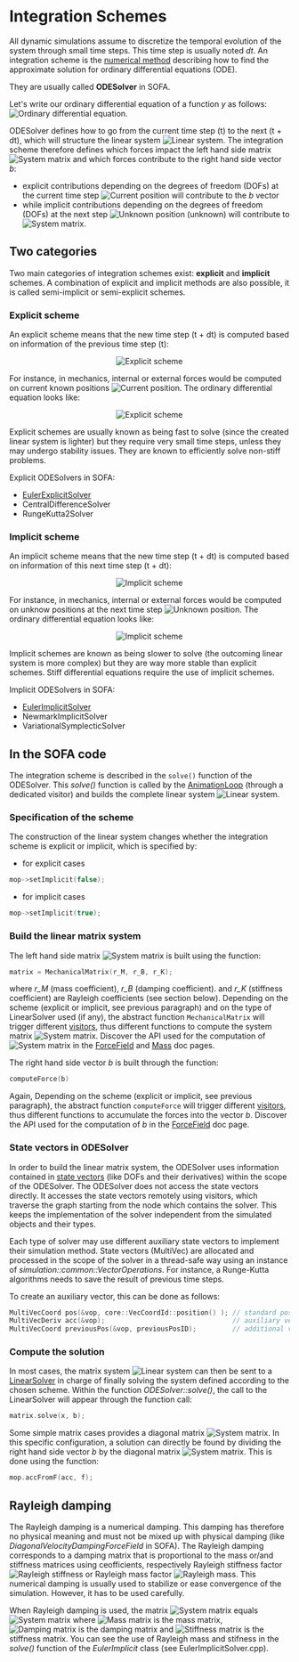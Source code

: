 Integration Schemes
===================

All dynamic simulations assume to discretize the temporal evolution of the system through small time steps. This time step is usually noted *dt*. An integration scheme is the [numerical method](https://en.wikipedia.org/wiki/Numerical_methods_for_ordinary_differential_equations) describing how to find the approximate solution for ordinary differential equations (ODE).

They are usually called **ODESolver** in SOFA. 

Let's write our ordinary differential equation of a function *y* as follows:
<img class="latex" src="https://latex.codecogs.com/png.latex?\frac{dy}{dt}=f\left(%20t,y(t)\right)" title="Ordinary differential equation" />.

ODESolver defines how to go from the current time step (t) to the next (t + dt), which will structure the linear system <img class="latex" src="https://latex.codecogs.com/png.latex?\mathbf{A}x=b" title="Linear system" />. The integration scheme therefore defines which forces impact the left hand side matrix <img class="latex" src="https://latex.codecogs.com/png.latex?\mathbf{A}" title="System matrix" /> and which forces contribute to the right hand side vector *b*:

- explicit contributions depending on the degrees of freedom (DOFs) at the current time step <img class="latex" src="https://latex.codecogs.com/png.latex?x(t)" title="Current position"/> will contribute to the *b* vector
- while implicit contributions depending on the degrees of freedom (DOFs) at the next step <img class="latex" src="https://latex.codecogs.com/png.latex?x(t+dt)" title="Unknown position"/> (unknown) will contribute to <img class="latex" src="https://latex.codecogs.com/png.latex?\mathbf{A}" title="System matrix" />. 


Two categories
--------------

Two main categories of integration schemes exist: **explicit** and **implicit** schemes. A combination of explicit and implicit methods are also possible, it is called semi-implicit or semi-explicit schemes.

### Explicit scheme

An explicit scheme means that the new time step (t + dt) is computed based on information of the previous time step (t):

<center><img class="latex" src="https://latex.codecogs.com/png.latex?y(t+dt)=y(t)+dt%20\cdot%20f(y(t))" title="Explicit scheme"/></center>

For instance, in mechanics, internal or external forces would be computed on current known positions <img class="latex" src="https://latex.codecogs.com/png.latex?x(t)" title="Current position"/>. The ordinary differential equation looks like:

<center><img class="latex" src="https://latex.codecogs.com/png.latex?x(t+dt)=x(t)+dt%20\cdot%20v(t)" title="Explicit scheme"/></center>

Explicit schemes are usually known as being fast to solve (since the created linear system is lighter) but they require very small time steps, unless they may undergo stability issues. They are known to efficiently solve non-stiff problems.

Explicit ODESolvers in SOFA:

- [EulerExplicitSolver](https://www.sofa-framework.org/community/doc/using-sofa/components/integrationscheme/eulerexplicitsolver/)
- CentralDifferenceSolver
- RungeKutta2Solver


### Implicit scheme

An implicit scheme means that the new time step (t + dt) is computed based on information of this next time step (t + dt):

<center><img class="latex" src="https://latex.codecogs.com/png.latex?y(t+dt)=y(t)+dt%20\cdot%20f(y(t+dt))" title="Implicit scheme" /></center>

For instance, in mechanics, internal or external forces would be computed on unknow positions at the next time step <img class="latex" src="https://latex.codecogs.com/png.latex?x(t+dt)" title="Unknown position"/>. The ordinary differential equation looks like:

<center><img class="latex" src="https://latex.codecogs.com/png.latex?x(t+dt)=x(t)+dt%20\cdot%20v(t+dt)" title="Implicit scheme" /></center>

Implicit schemes are known as being slower to solve (the outcoming linear system is more complex) but they are way more stable than explicit schemes. Stiff differential equations require the use of implicit schemes.

Implicit ODESolvers in SOFA:

- [EulerImplicitSolver](https://www.sofa-framework.org/community/doc/using-sofa/components/integrationscheme/eulerimplicitsolver/)
- NewmarkImplicitSolver
- VariationalSymplecticSolver


In the SOFA code
----------------

The integration scheme is described in the `solve()` function of the ODESolver. This *solve()* function is called by the [AnimationLoop](https://www.sofa-framework.org/community/doc/main-principles/animation-loop/) (through a dedicated visitor) and builds the complete linear system <img class="latex" src="https://latex.codecogs.com/png.latex?\mathbf{A}x=b" title="Linear system" />.


### Specification of the scheme

The construction of the linear system changes whether the integration scheme is explicit or implicit, which is specified by:

  - for explicit cases
``` cpp
mop->setImplicit(false);
```


  - for implicit cases
``` cpp
mop->setImplicit(true);
```


### Build the linear matrix system

The left hand side matrix <img class="latex" src="https://latex.codecogs.com/png.latex?\mathbf{A}" title="System matrix" /> is built using the function:
``` cpp
matrix = MechanicalMatrix(r_M, r_B, r_K);
```
where *r_M* (mass coefficient), *r_B* (damping coefficient). and *r_K* (stiffness coefficient) are Rayleigh coefficients (see section below). Depending on the scheme (explicit or implicit, see previous paragraph) and on the type of LinearSolver used (if any), the abstract function `MechanicalMatrix` will trigger different [visitors](https://www.sofa-framework.org/community/doc/main-principles/visitors/), thus different functions to compute the system matrix <img class="latex" src="https://latex.codecogs.com/png.latex?\mathbf{A}" title="System matrix" />. Discover the API used for the computation of <img class="latex" src="https://latex.codecogs.com/png.latex?\mathbf{A}" title="System matrix" /> in the [ForceField](https://www.sofa-framework.org/community/doc/main-principles/multi-model-representation/forcefield/#forcefield-api) and [Mass](https://www.sofa-framework.org/community/doc/main-principles/multi-model-representation/mass/#mass-api) doc pages.


The right hand side vector *b* is built through the function:
``` cpp
computeForce(b)
```

Again, Depending on the scheme (explicit or implicit, see previous paragraph), the abstract function `computeForce` will trigger different [visitors](https://www.sofa-framework.org/community/doc/main-principles/visitors/), thus different functions to accumulate the forces into the vector *b*. Discover the API used for the computation of *b* in the [ForceField](https://www.sofa-framework.org/community/doc/main-principles/multi-model-representation/forcefield/#forcefield-api) doc page.




### State vectors in ODESolver

In order to build the linear matrix system, the ODESolver uses information contained in [state vectors](https://www.sofa-framework.org/community/doc/main-principles/mechanicalobject/#state-vectors) (like DOFs and their derivatives) within the scope of the ODESolver. The ODESolver does not access the state vectors directly. It accesses the state vectors remotely using visitors, which traverse the graph starting from the node which contains the solver. This keeps the implementation of the solver independent from the simulated objects and their types.

Each type of solver may use different auxiliary state vectors to implement their simulation method. State vectors (MultiVec) are allocated and processed in the scope of the solver in a thread-safe way using an instance of _simulation::common::VectorOperations_. For instance, a Runge-Kutta algorithms needs to save the result of previous time steps.

To create an auxiliary vector, this can be done as follows:

``` cpp
MultiVecCoord pos(&vop, core::VecCoordId::position() ); // standard position vector
MultiVecDeriv acc(&vop);                                // auxiliary vector
MultiVecCoord previousPos(&vop, previousPosID);         // additional vector
```



### Compute the solution

In most cases, the matrix system <img class="latex" src="https://latex.codecogs.com/png.latex?\mathbf{A}x=b" title="Linear system" /> can then be sent to a [LinearSolver](https://www.sofa-framework.org/community/doc/main-principles/system-resolution/linear-solvers/) in charge of finally solving the system defined according to the chosen scheme. Within the function *ODESolver::solve()*, the call to the LinearSolver will appear through the function call:

``` cpp
matrix.solve(x, b);
```


Some simple matrix cases provides a diagonal matrix <img class="latex" src="https://latex.codecogs.com/png.latex?\mathbf{A}" title="System matrix" />. In this specific configuration, a solution can directly be found by dividing the right hand side vector *b* by the diagonal matrix <img class="latex" src="https://latex.codecogs.com/png.latex?\mathbf{A}" title="System matrix" />. This is done using the function:
``` cpp
mop.accFromF(acc, f);
```



Rayleigh damping
----------------

The Rayleigh damping is a numerical damping. This damping has therefore no physical meaning and must not be mixed up with physical damping (like _DiagonalVelocityDampingForceField_ in SOFA). The Rayleigh damping corresponds to a damping matrix that is proportional to the mass or/and stiffness matrices using ceofficients, respectively Rayleigh stiffness factor <img class="latex" src="https://latex.codecogs.com/png.latex?r_K" title="Rayleigh stiffness" /> or Rayleigh mass factor <img class="latex" src="https://latex.codecogs.com/png.latex?r_M" title="Rayleigh mass" />. This numerical damping is usually used to stabilize or ease convergence of the simulation. However, it has to be used carefully.

When Rayleigh damping is used, the matrix <img class="latex" src="https://latex.codecogs.com/png.latex?\mathbf{A}" title="System matrix" /> equals <img class="latex" src="https://latex.codecogs.com/png.latex?\mathbf{A}%20=%20\mathbf{M}%20\cdot%20r_M%20+%20\mathbf{B}%20\cdot%20+%20\mathbf{K}%20\cdot%20r_K" title="System matrix" /> where <img class="latex" src="https://latex.codecogs.com/png.latex?\mathbf{M}" title="Mass matrix" /> is the mass matrix, <img class="latex" src="https://latex.codecogs.com/png.latex?\mathbf{B}" title="Damping matrix" /> is the damping matrix and <img class="latex" src="https://latex.codecogs.com/png.latex?\mathbf{K}" title="Stiffness matrix" /> is the stiffness matrix.
You can see the use of Rayleigh mass and stifness in the _solve()_ function of the _EulerImplicit_ class (see EulerImplicitSolver.cpp).
